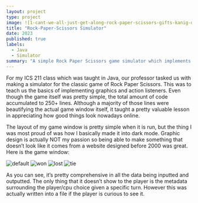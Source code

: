 ```yaml
---
layout: project
type: project
image: ![1-cant-we-all-just-get-along-rock-paper-scissors-gifts-kanig-designs](https://github.com/ezekielira/ezekielira.github.io/assets/156398987/452b3a5c-1761-4a28-9c9b-cefc3d58cacd)
title: "Rock-Paper-Scissors Simulator"
date: 2023
published: true
labels:
  - Java
  - Simulator
summary: "A simple Rock Paper Scissors game simulator which implements the use of Java Graphics"
---
```


For my ICS 211 class which was taught in Java, our professor tasked us with making a simulator for the classic game of Rock Paper Scissors. This was to teach us the basics of implementing graphics and action listeners. Even though the game itself was pretty simple, the total amount of code accumulated to 250+ lines. Although a majority of those lines were beautifying the actual game window itself, it taught a pretty valuable lesson in appreciating how good things look nowadays online.

 The layout of my game window is pretty simple when it is run, but the thing I was most proud of was how I basically made it into dark mode. Graphic design is actually NOT my passion so being able to make something that doesn’t look like it comes from a website designed before 2000 was great. Here is the game window:
 
![default](https://github.com/ezekielira/ezekielira.github.io/assets/156398987/9a7ed39a-c828-4d2f-8cda-1167589381dc)
![won](https://github.com/ezekielira/ezekielira.github.io/assets/156398987/75f8e02a-67e7-47ea-adbb-40a6c6a56fef)
![lost](https://github.com/ezekielira/ezekielira.github.io/assets/156398987/9c662f12-ac48-4a0f-a2a6-79bc1268a0f4)
![tie](https://github.com/ezekielira/ezekielira.github.io/assets/156398987/91500e6b-aaa6-4014-948f-456488f7fb1b)

As you can see, it’s pretty comprehensive in all the data being inputted and outputted. The only thing that it doesn’t show to the player is the metadata surrounding the player/cpu choice given a specific turn. However this was actually written into a file if the player is curious to see it.


